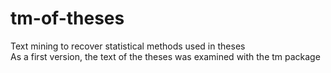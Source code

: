 # tm-of-theses
Text mining to recover statistical methods used in theses<br>
As a first version, the text of the theses was examined with the tm package

